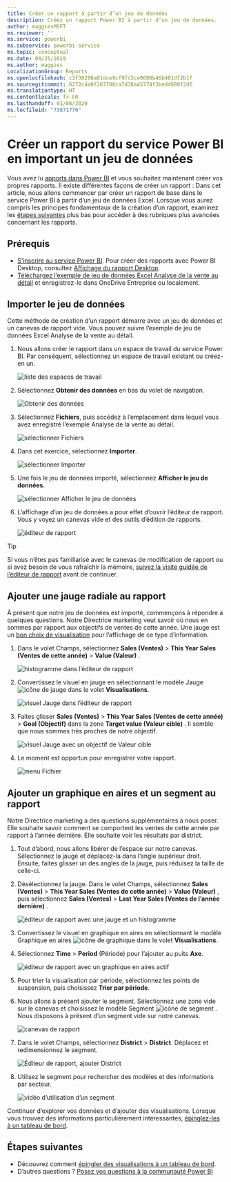```yaml
---
title: Créer un rapport à partir d’un jeu de données
description: Créez un rapport Power BI à partir d’un jeu de données.
author: maggiesMSFT
ms.reviewer: ''
ms.service: powerbi
ms.subservice: powerbi-service
ms.topic: conceptual
ms.date: 04/25/2019
ms.author: maggies
LocalizationGroup: Reports
ms.openlocfilehash: c3f30206a01dce9cf9fd3ce0600b46b401df2b1f
ms.sourcegitcommit: 6272c4a0f267708ca7d38a45774f3bedd680f2d6
ms.translationtype: HT
ms.contentlocale: fr-FR
ms.lasthandoff: 01/06/2020
ms.locfileid: "73871770"
---
```

# <a name="create-a-report-in-the-power-bi-service-by-importing-a-dataset"></a>Créer un rapport du service Power BI en important un jeu de données
Vous avez lu [apports dans Power BI](consumer/end-user-reports.md) et vous souhaitez maintenant créer vos propres rapports. Il existe différentes façons de créer un rapport : Dans cet article, nous allons commencer par créer un rapport de base dans le service Power BI à partir d’un jeu de données Excel. Lorsque vous aurez compris les principes fondamentaux de la création d’un rapport, examinez les [étapes suivantes](#next-steps) plus bas pour accéder à des rubriques plus avancées concernant les rapports.  

## <a name="prerequisites"></a>Prérequis
- [S’inscrire au service Power BI](service-self-service-signup-for-power-bi.md). Pour créer des rapports avec Power BI Desktop, consultez [Affichage du rapport Desktop](desktop-report-view.md). 
- [Téléchargez l’exemple de jeu de données Excel Analyse de la vente au détail](https://go.microsoft.com/fwlink/?LinkId=529778) et enregistrez-le dans OneDrive Entreprise ou localement.

## <a name="import-the-dataset"></a>Importer le jeu de données
Cette méthode de création d’un rapport démarre avec un jeu de données et un canevas de rapport vide. Vous pouvez suivre l’exemple de jeu de données Excel Analyse de la vente au détail.

1. Nous allons créer le rapport dans un espace de travail du service Power BI. Par conséquent, sélectionnez un espace de travail existant ou créez-en un.
   
   ![liste des espaces de travail](media/service-report-create-new/power-bi-workspaces2.png)
2. Sélectionnez **Obtenir des données** en bas du volet de navigation.
   
   ![Obtenir des données](media/service-report-create-new/power-bi-get-data3.png)
3. Sélectionnez **Fichiers**, puis accédez à l’emplacement dans lequel vous avez enregistré l’exemple Analyse de la vente au détail.
   
    ![sélectionner Fichiers](media/service-report-create-new/power-bi-select-files.png)
4. Dans cet exercice, sélectionnez **Importer**.
   
   ![sélectionner Importer](media/service-report-create-new/power-bi-import.png)
5. Une fois le jeu de données importé, sélectionnez **Afficher le jeu de données**.
   
   ![sélectionner Afficher le jeu de données](media/service-report-create-new/power-bi-view-dataset.png)
6. L’affichage d’un jeu de données a pour effet d’ouvrir l’éditeur de rapport.  Vous y voyez un canevas vide et des outils d’édition de rapports.
   
   ![éditeur de rapport](media/service-report-create-new/power-bi-blank-report.png)

> [!TIP]
> Si vous n’êtes pas familiarisé avec le canevas de modification de rapport ou si avez besoin de vous rafraîchir la mémoire, [suivez la visite guidée de l’éditeur de rapport](service-the-report-editor-take-a-tour.md) avant de continuer. 
> 

## <a name="add-a-radial-gauge-to-the-report"></a>Ajouter une jauge radiale au rapport
À présent que notre jeu de données est importé, commençons à répondre à quelques questions.  Notre Directrice marketing veut savoir où nous en sommes par rapport aux objectifs de ventes de cette année. Une jauge est un [bon choix de visualisation](visuals/power-bi-report-visualizations.md) pour l’affichage de ce type d’information.

1. Dans le volet Champs, sélectionnez **Sales (Ventes)**  > **This Year Sales (Ventes de cette année)**  > **Value (Valeur)** .
   
    ![histogramme dans l’éditeur de rapport](media/service-report-create-new/power-bi-report-step1.png)
2. Convertissez le visuel en jauge en sélectionnant le modèle Jauge ![icône de jauge](media/service-report-create-new/powerbi-gauge-icon.png) dans le volet **Visualisations**.
   
    ![visuel Jauge dans l’éditeur de rapport](media/service-report-create-new/power-bi-report-step2.png)
3. Faites glisser **Sales (Ventes)**  > **This Year Sales (Ventes de cette année)**  > **Goal (Objectif)** dans la zone **Target value (Valeur cible)** . Il semble que nous sommes très proches de notre objectif.
   
    ![visuel Jauge avec un objectif de Valeur cible](media/service-report-create-new/power-bi-report-step3.png)
4. Le moment est opportun pour enregistrer votre rapport.
   
   ![menu Fichier](media/service-report-create-new/powerbi-save.png)

## <a name="add-an-area-chart-and-slicer-to-the-report"></a>Ajouter un graphique en aires et un segment au rapport
Notre Directrice marketing a des questions supplémentaires à nous poser. Elle souhaite savoir comment se comportent les ventes de cette année par rapport à l’année dernière. Elle souhaite voir les résultats par district.

1. Tout d’abord, nous allons libérer de l’espace sur notre canevas. Sélectionnez la jauge et déplacez-la dans l’angle supérieur droit. Ensuite, faites glisser un des angles de la jauge, puis réduisez la taille de celle-ci.
2. Désélectionnez la jauge. Dans le volet Champs, sélectionnez **Sales (Ventes)**  > **This Year Sales (Ventes de cette année)**  > **Value (Valeur)** , puis sélectionnez **Sales (Ventes)**  > **Last Year Sales (Ventes de l’année dernière)** .
   
    ![éditeur de rapport avec une jauge et un histogramme](media/service-report-create-new/power-bi-report-step4.png)
3. Convertissez le visuel en graphique en aires en sélectionnant le modèle Graphique en aires ![icône de graphique](media/service-report-create-new/power-bi-areachart-icon.png) dans le volet **Visualisations**.
4. Sélectionnez **Time** > **Period** (Période) pour l’ajouter au puits **Axe**.
   
    ![éditeur de rapport avec un graphique en aires actif](media/service-report-create-new/power-bi-report-step5.png)
5. Pour trier la visualisation par période, sélectionnez les points de suspension, puis choisissez **Trier par période**.
6. Nous allons à présent ajouter le segment. Sélectionnez une zone vide sur le canevas et choisissez le modèle Segment ![icône de segment](media/service-report-create-new/power-bi-slicer-icon.png) . Nous disposons à présent d’un segment vide sur notre canevas.
   
    ![canevas de rapport](media/service-report-create-new/power-bi-report-step6.png)    
7. Dans le volet Champs, sélectionnez **District** > **District**. Déplacez et redimensionnez le segment.
   
    ![Éditeur de rapport, ajouter District](media/service-report-create-new/power-bi-report-step7.png)  
8. Utilisez le segment pour rechercher des modèles et des informations par secteur.
   
   ![vidéo d’utilisation d’un segment](media/service-report-create-new/power-bi-slicer-video2.gif)  

Continuer d’explorer vos données et d’ajouter des visualisations. Lorsque vous trouvez des informations particulièrement intéressantes, [épinglez-les à un tableau de bord](service-dashboard-pin-tile-from-report.md).

## <a name="next-steps"></a>Étapes suivantes

* Découvrez comment [épingler des visualisations à un tableau de bord](service-dashboard-pin-tile-from-report.md).   
* D’autres questions ? [Posez vos questions à la communauté Power BI](https://community.powerbi.com/)

